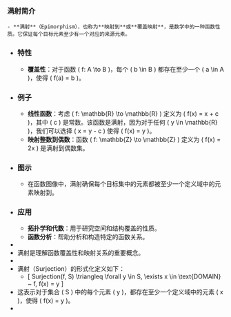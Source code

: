 ### 满射简介
	- **满射**（Epimorphism），也称为**映射到**或**覆盖映射**，是数学中的一种函数性质。它保证每个目标元素至少有一个对应的来源元素。
- ### 特性
	- **覆盖性**：对于函数 \( f: A \to B \)，每个 \( b \in B \) 都存在至少一个 \( a \in A \)，使得 \( f(a) = b \)。
- ### 例子
	- **线性函数**：考虑 \( f: \mathbb{R} \to \mathbb{R} \) 定义为 \( f(x) = x + c \)，其中 \( c \) 是常数。该函数是满射，因为对于任何 \( y \in \mathbb{R} \)，我们可以选择 \( x = y - c \) 使得 \( f(x) = y \)。
	- **映射整数到偶数**：函数 \( f: \mathbb{Z} \to \mathbb{Z} \) 定义为 \( f(x) = 2x \) 是满射到偶数集。
- ### 图示
	- 在函数图像中，满射确保每个目标集中的元素都被至少一个定义域中的元素映射到。
- ### 应用
	- **拓扑学和代数**：用于研究空间和结构覆盖的性质。
	- **函数分析**：帮助分析和构造特定的函数关系。
-
- 满射是理解函数覆盖性和映射关系的重要概念。
-
- 满射（Surjection）的形式化定义如下：
	- \[ Surjection(f, S) \triangleq \forall y \in S, \exists x \in \text{DOMAIN} ~ f, f(x) = y \]
- 这表示对于集合 \( S \) 中的每个元素 \( y \)，都存在至少一个定义域中的元素 \( x \)，使得 \( f(x) = y \)。
-
